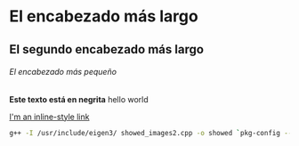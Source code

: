 # El encabezado más largo
## El segundo encabezado más largo
###### El encabezado más pequeño

**Este texto está en negrita**
hello world

[I'm an inline-style link](https://www.google.com)

```bash
g++ -I /usr/include/eigen3/ showed_images2.cpp -o showed `pkg-config --cflags --libs opencv`
```